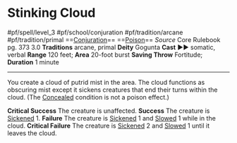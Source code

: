 # Stinking Cloud
#pf/spell/level_3  #pf/school/conjuration #pf/tradition/arcane #pf/tradition/primal
==[Conjuration](../../../Traits/Conjuration.md)== ==[Poison](../../../Traits/Poison.md)==
*Source* Core Rulebook pg. 373 3.0
**Traditions** arcane, primal
**Deity** Gogunta
**Cast** ►► somatic, verbal
**Range** 120 feet; **Area** 20-foot burst
**Saving Throw** Fortitude; **Duration** 1 minute

---
You create a cloud of putrid mist in the area. The cloud functions as obscuring mist except it sickens creatures that end their turns within the cloud. (The [Concealed](../../../Conditions/Concealed.md) condition is not a poison effect.)

**Critical Success** The creature is unaffected.
**Success** The creature is [Sickened](../../../Conditions/Sickened.md) 1.
**Failure** The creature is [Sickened](../../../Conditions/Sickened.md) 1 and [Slowed](../../../Conditions/Slowed.md) 1 while in the cloud.
**Critical Failure** The creature is [Sickened](../../../Conditions/Sickened.md) 2 and [Slowed](../../../Conditions/Slowed.md) 1 until it leaves the cloud.